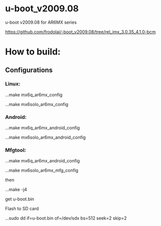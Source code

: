 u-boot_v2009.08
===============

u-boot v2009.08 for AR6MX series

https://github.com/frodolai/-boot_v2009.08/tree/rel_imx_3.0.35_4.1.0-bcm

# How to build:
## Configurations

### Linux:
...make mx6q_ar6mx_config

...make mx6solo_ar6mx_config

### Android:
...make mx6q_ar6mx_android_config

...make mx6solo_ar6mx_android_config

### Mfgtool:
...make mx6q_ar6mx_android_config

...make mx6solo_ar6mx_mfg_config

then

...make -j4

get u-boot.bin

Flash to SD card

...sudo dd if=u-boot.bin of=/dev/sdx bs=512 seek=2 skip=2
